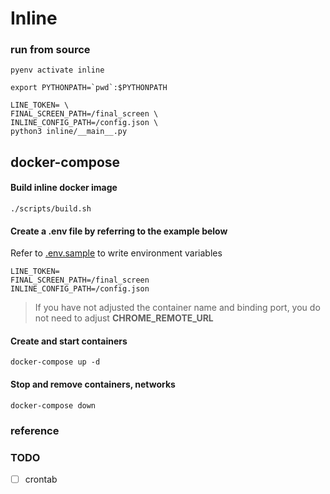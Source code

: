 # Inline

### run from source
```
pyenv activate inline

export PYTHONPATH=`pwd`:$PYTHONPATH

LINE_TOKEN= \
FINAL_SCREEN_PATH=/final_screen \
INLINE_CONFIG_PATH=/config.json \
python3 inline/__main__.py
```

## docker-compose
#### Build inline docker image
```
./scripts/build.sh
```

#### Create a .env file by referring to the example below
Refer to [.env.sample](.env.sample) to write environment variables

```
LINE_TOKEN= 
FINAL_SCREEN_PATH=/final_screen
INLINE_CONFIG_PATH=/config.json
```
> If you have not adjusted the container name and binding port, you do not need to adjust **CHROME_REMOTE_URL**

#### Create and start containers
```
docker-compose up -d
```

#### Stop and remove containers, networks
```
docker-compose down
```


### reference



### TODO
- [ ] crontab
